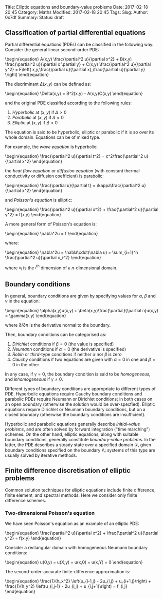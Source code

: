 Title: Elliptic equations and boundary-value problems
Date: 2017-02-18 20:45
Category: Maths
Modified: 2017-02-18 20:45
Tags: 
Slug: 
Author: 0x7df
Summary: 
Status: draft

## Classification of partial differential equations

Partial differential equations (PDEs) can be classified in the following way.
Consider the general linear second-order PDE:

\begin{equation}
      A(x,y) \frac{\partial^2 u}{\partial x^2}
    + B(x,y) \frac{\partial^2 u}{\partial x \partial y}
    + C(x,y) \frac{\partial^2 u}{\partial y^2}
    =
    F\left(
        x,y,\frac{\partial u}{\partial x},\frac{\partial u}{\partial y}
     \right)
\end{equation}

The discriminant $\Delta(x,y)$ can be defined as:

\begin{equation}
    \Delta(x,y) = B^2(x,y) - A(x,y)C(x,y)
\end{equation}

and the original PDE classified according to the following rules:

1. *Hyperbolic* at $(x,y)$ if $\Delta \gt 0$
2. *Parabolic* at $(x,y)$ if $\Delta = 0$
3. *Elliptic* at $(x,y)$ if $\Delta \lt 0$

The equation is said to be hyperbolic, elliptic or parabolic if it is so over its
whole domain. Equations can be of mixed type.

For example, the *wave equation* is hyperbolic:

\begin{equation}
    \frac{\partial^2 u}{\partial t^2} = c^2\frac{\partial^2 u}{\partial x^2}
\end{equation}

the *heat flow equation* or *diffusion equation* (with constant thermal
conductivity or diffusion coefficient) is parabolic:

\begin{equation}
    \frac{\partial u}{\partial t} = \kappa\frac{\partial^2 u}{\partial x^2}
\end{equation}

and *Poisson's equation* is elliptic:

\begin{equation}
    \frac{\partial^2 u}{\partial x^2} + \frac{\partial^2 u}{\partial y^2}
    = f(x,y)
\end{equation}

A more general form of Poisson's equation is:

\begin{equation}
    \nabla^2u = f
\end{equation}

where:

\begin{equation}
    \nabla^2u = \nabla\cdot(\nabla u)
    = \sum_{i=1}^n \frac{\partial^2 u}{\partial x_i^2}
\end{equation}

where $x_i$ is the $i^{\mathrm{th}}$ dimension of a $n$-dimensional domain.

## Boundary conditions

In general, boundary conditions are given by specifying values for $\alpha$,
$\beta$ and $\gamma$ in the equation:

\begin{equation}
    \alpha(x,y)u(x,y) + \beta(x,y)\frac{\partial}{\partial n}u(x,y)
    = \gamma(x,y)
\end{equation}

where $\partial/\partial n$ is the derivative normal to the boundary.

Then, boundary conditions can be categorised as:

1. *Dirichlet* conditions if $\beta = 0$ (the value is specified)
2. *Neumann* conditions if $\alpha = 0$ (the derivative is specified)
3. *Robin* or *third*-type conditions if neither $\alpha$ nor $\beta$ is zero
4. *Cauchy* conditions if two equations are given with $\alpha = 0$ in one and
   $\beta = 0$ in the other

In any case, if $\gamma = 0$, the boundary condition is said to be
*homogeneous*, and *inhomogeneous* if $\gamma \ne 0$.

Different types of boundary conditions are appropriate to different types of
PDE. Hyperbolic equations require Cauchy boundary conditions and parabolic PDEs
require Neumann or Dirichlet conditions; in both cases on an open boundary
(otherwise the solution would be over-specfied). Elliptic equations require
Dirichlet or Neumann boundary conditions, but on a closed boundary (otherwise
the boundary conditions are insufficient).

Hyperbolic and parabolic equations generally describe *initial-value problems*,
and are often solved by forward integration ("time marching") schemes. On the
other hand, elliptic equations, along with suitable boundary conditions,
generally constitute *boundary-value problems*. In the latter, the PDE describes
a steady state over a specified domain $\mathcal{D}$, given boundary conditions
specified on the boundary $\mathcal{\Lambda}$; systems of this type are usually
solved by iterative methods.

## Finite difference discretisation of elliptic problems

Common solution techniques for elliptic equations include finite difference,
finite element, and spectral methods. Here we consider only finite difference
schemes.

### Two-dimensional Poisson's equation

We have seen Poisson's equation as an example of an elliptic PDE:

\begin{equation}
    \frac{\partial^2 u}{\partial x^2} + \frac{\partial^2 u}{\partial y^2}
    = f(x,y)
\end{equation}

Consider a rectangular domain with homogeneous Neumann boundary conditions:

\begin{equation}
    u(0,y) = u(X,y) = u(x,0) = u(x,Y) = 0
\end{equation}

The second-order-accurate finite-difference approximation is:

\begin{equation}
    \frac{1}{h_x^2} \left(u_{i-1,j} - 2u_{i,j} + u_{i+1,j}\right)
    +
    \frac{1}{h_y^2} \left(u_{i,j-1} - 2u_{i,j} + u_{i,j+1}\right)
    = f_{i,j}
\end{equation}



